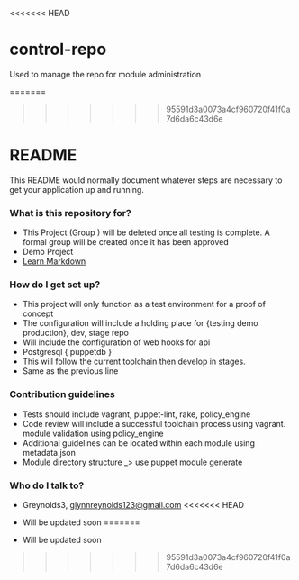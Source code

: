 <<<<<<< HEAD
# control-repo
Used to manage the repo for module administration

=======
>>>>>>> 95591d3a0073a4cf960720f41f0a7d6da6c43d6e
# README #

This README would normally document whatever steps are necessary to get your application up and running.

### What is this repository for? ###
* This Project (Group ) will be deleted once all testing is complete. A formal group will be created once it has been approved
* Demo Project
* [Learn Markdown](https://bitbucket.org/tutorials/markdowndemo)

### How do I get set up? ###

* This project will only function as a test environment for a proof of concept
* The configuration will include a holding place for {testing demo production}, dev, stage repo
* Will include the configuration of web hooks for api
* Postgresql { puppetdb }
* This will follow the current toolchain then develop in stages.
* Same as the previous line

### Contribution guidelines ###

* Tests should include vagrant, puppet-lint, rake, policy_engine
* Code review will include a successful toolchain process using vagrant. module validation using policy_engine
* Additional guidelines can be located within each module using metadata.json
* Module directory structure _> use puppet module generate

### Who do I talk to? ###

* Greynolds3, glynnreynolds123@gmail.com
<<<<<<< HEAD

* Will be updated soon
=======
* Will be updated soon
>>>>>>> 95591d3a0073a4cf960720f41f0a7d6da6c43d6e
